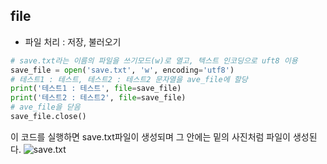 ## file

* 파일 처리 : 저장, 불러오기
```py
# save.txt라는 이름의 파일을 쓰기모드(w)로 열고, 텍스트 인코딩으로 uft8 이용
save_file = open('save.txt', 'w', encoding='utf8')
# 테스트1 : 테스트, 테스트2 : 테스트2 문자열을 ave_file에 할당
print('테스트1 : 테스트', file=save_file)
print('테스트2 : 테스트2', file=save_file)
# ave_file을 닫음
save_file.close()
```

이 코드를 실행하면 save.txt파일이 생성되며 그 안에는 밑의 사진처럼 파일이 생성된다.
![save.txt]()


